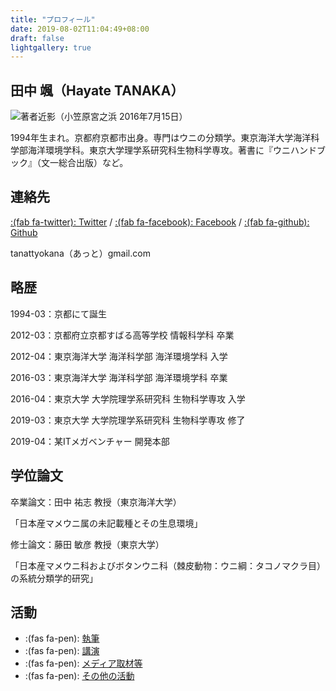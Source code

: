 ```yaml
---
title: "プロフィール"
date: 2019-08-02T11:04:49+08:00
draft: false
lightgallery: true
---
```


## 田中 颯（Hayate TANAKA）

![](/images/profile.jpg "著者近影（小笠原宮之浜 2016年7月15日）")

1994年生まれ。京都府京都市出身。専門はウニの分類学。東京海洋大学海洋科学部海洋環境学科。東京大学理学系研究科生物科学専攻。著書に『ウニハンドブック』（文一総合出版）など。

## 連絡先

[:(fab fa-twitter): Twitter](https://twitter.com/HTanattyo) /
[:(fab fa-facebook): Facebook](https://www.facebook.com/tanaka.hayate) /
[:(fab fa-github): Github](https://github.com/tanattyo)

tanattyokana（あっと）gmail.com

## 略歴

1994-03：京都にて誕生

2012-03：京都府立京都すばる高等学校 情報科学科 卒業

2012-04：東京海洋大学 海洋科学部 海洋環境学科 入学

2016-03：東京海洋大学 海洋科学部 海洋環境学科 卒業

2016-04：東京大学 大学院理学系研究科 生物科学専攻 入学

2019-03：東京大学 大学院理学系研究科 生物科学専攻 修了

2019-04：某ITメガベンチャー 開発本部

## 学位論文

卒業論文：田中 祐志 教授（東京海洋大学）

「日本産マメウニ属の未記載種とその生息環境」

修士論文：藤田 敏彦 教授（東京大学）

「日本産マメウニ科およびボタンウニ科（棘皮動物：ウニ綱：タコノマクラ目）の系統分類学的研究」

## 活動

* :(fas fa-pen): [執筆](/outputs)
* :(fas fa-pen): [講演](/outputs)
* :(fas fa-pen): [メディア取材等](/outputs)
* :(fas fa-pen): [その他の活動](/outputs)
